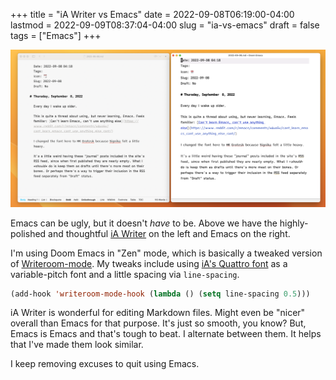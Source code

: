 +++
title = "iA Writer vs Emacs"
date = 2022-09-08T06:19:00-04:00
lastmod = 2022-09-09T08:37:04-04:00
slug = "ia-vs-emacs"
draft = false
tags = ["Emacs"]
+++

![](featuredImage.png)

Emacs can be ugly, but it doesn't *have* to be. Above we have the highly-polished and thoughtful [iA Writer](https://ia.net/writer) on the left and Emacs on the right.

I'm using Doom Emacs in "Zen" mode, which is basically a tweaked version of [Writeroom-mode](https://github.com/joostkremers/writeroom-mode). My tweaks include using [iA's Quattro font](https://github.com/iaolo/iA-Fonts) as a variable-pitch font and a little spacing via `line-spacing`.

```lisp
(add-hook 'writeroom-mode-hook (lambda () (setq line-spacing 0.5)))
```

iA Writer is wonderful for editing Markdown files. Might even be "nicer" overall than Emacs for that purpose. It's just so smooth, you know? But, Emacs is Emacs and that's tough to beat. I alternate between them. It helps that I've made them look similar.

I keep removing excuses to quit using Emacs.


